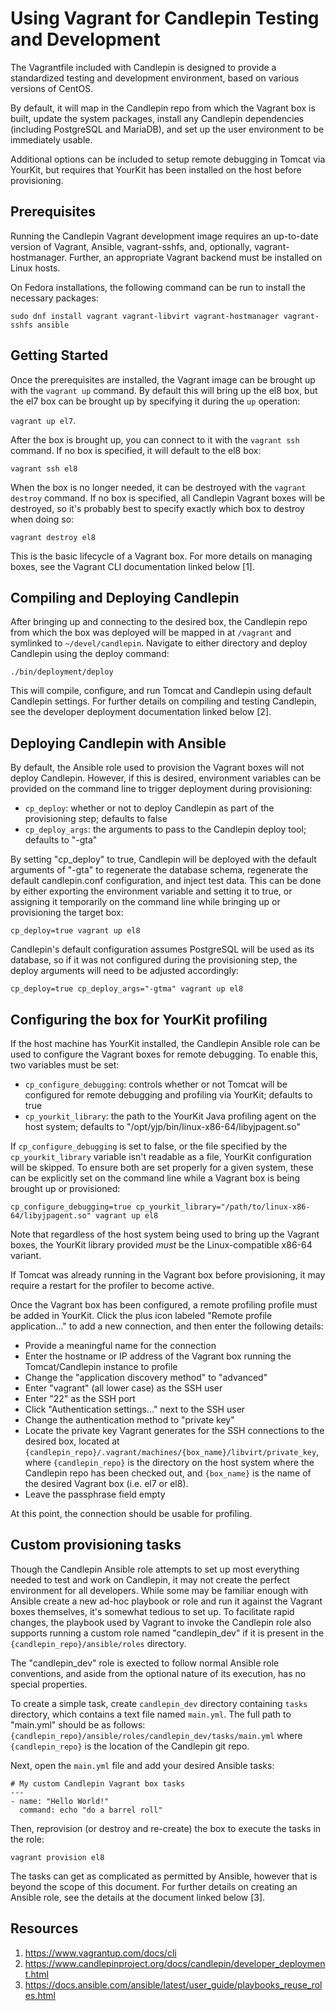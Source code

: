# Using Vagrant for Candlepin Testing and Development
The Vagrantfile included with Candlepin is designed to provide a standardized testing and
development environment, based on various versions of CentOS.

By default, it will map in the Candlepin repo from which the Vagrant box is built, update the
system packages, install any Candlepin dependencies (including PostgreSQL and MariaDB), and
set up the user environment to be immediately usable.

Additional options can be included to setup remote debugging in Tomcat via YourKit, but
requires that YourKit has been installed on the host before provisioning.



## Prerequisites
Running the Candlepin Vagrant development image requires an up-to-date version of Vagrant, Ansible,
vagrant-sshfs, and, optionally, vagrant-hostmanager. Further, an appropriate Vagrant backend must
be installed on Linux hosts.

On Fedora installations, the following command can be run to install the necessary packages:

`sudo dnf install vagrant vagrant-libvirt vagrant-hostmanager vagrant-sshfs ansible`



## Getting Started
Once the prerequisites are installed, the Vagrant image can be brought up with the `vagrant up`
command. By default this will bring up the el8 box, but the el7 box can be brought up by specifying
it during the `up` operation:

`vagrant up el7`.

After the box is brought up, you can connect to it with the `vagrant ssh` command. If no box is
specified, it will default to the el8 box:

`vagrant ssh el8`

When the box is no longer needed, it can be destroyed with the `vagrant destroy` command. If no
box is specified, all Candlepin Vagrant boxes will be destroyed, so it's probably best to specify
exactly which box to destroy when doing so:

`vagrant destroy el8`

This is the basic lifecycle of a Vagrant box. For more details on managing boxes, see the Vagrant
CLI documentation linked below [1].



## Compiling and Deploying Candlepin
After bringing up and connecting to the desired box, the Candlepin repo from which the box was
deployed will be mapped in at `/vagrant` and symlinked to `~/devel/candlepin`. Navigate to
either directory and deploy Candlepin using the deploy command:

`./bin/deployment/deploy`

This will compile, configure, and run Tomcat and Candlepin using default Candlepin settings.
For further details on compiling and testing Candlepin, see the developer deployment documentation
linked below [2].



## Deploying Candlepin with Ansible
By default, the Ansible role used to provision the Vagrant boxes will not deploy Candlepin. However,
if this is desired, environment variables can be provided on the command line to trigger deployment
during provisioning:

- `cp_deploy`: whether or not to deploy Candlepin as part of the provisioning step; defaults to false
- `cp_deploy_args`: the arguments to pass to the Candlepin deploy tool; defaults to "-gta"

By setting "cp_deploy" to true, Candlepin will be deployed with the default arguments of "-gta" to
regenerate the database schema, regenerate the default candlepin.conf configuration, and inject
test data. This can be done by either exporting the environment variable and setting it to true, or
assigning it temporarily on the command line while bringing up or provisioning the target box:

`cp_deploy=true vagrant up el8`

Candlepin's default configuration assumes PostgreSQL will be used as its database, so
if it was not configured during the provisioning step, the deploy arguments will need to be adjusted
accordingly:

`cp_deploy=true cp_deploy_args="-gtma" vagrant up el8`



## Configuring the box for YourKit profiling
If the host machine has YourKit installed, the Candlepin Ansible role can be used to configure the
Vagrant boxes for remote debugging. To enable this, two variables must be set:

- `cp_configure_debugging`: controls whether or not Tomcat will be configured for remote debugging and
  profiling via YourKit; defaults to true
- `cp_yourkit_library`: the path to the YourKit Java profiling agent on the host system; defaults to
  "/opt/yjp/bin/linux-x86-64/libyjpagent.so"

If `cp_configure_debugging` is set to false, or the file specified by the `cp_yourkit_library`
variable isn't readable as a file, YourKit configuration will be skipped. To ensure both are set
properly for a given system, these can be explicitly set on the command line while a Vagrant box
is being brought up or provisioned:

`cp_configure_debugging=true cp_yourkit_library="/path/to/linux-x86-64/libyjpagent.so" vagrant up el8`

Note that regardless of the host system being used to bring up the Vagrant boxes, the YourKit
library provided *must* be the Linux-compatible x86-64 variant.

If Tomcat was already running in the Vagrant box before provisioning, it may require a restart for
the profiler to become active.

Once the Vagrant box has been configured, a remote profiling profile must be added in YourKit. Click
the plus icon labeled "Remote profile application..." to add a new connection, and then enter the
following details:

- Provide a meaningful name for the connection
- Enter the hostname or IP address of the Vagrant box running the Tomcat/Candlepin instance to
  profile
- Change the "application discovery method" to "advanced"
- Enter "vagrant" (all lower case) as the SSH user
- Enter "22" as the SSH port
- Click "Authentication settings..." next to the SSH user
- Change the authentication method to "private key"
- Locate the private key Vagrant generates for the SSH connections to the desired box, located at
  `{candlepin_repo}/.vagrant/machines/{box_name}/libvirt/private_key`, where `{candlepin_repo}` is
  the directory on the host system where the Candlepin repo has been checked out, and `{box_name}`
  is the name of the desired Vagrant box (i.e. el7 or el8).
- Leave the passphrase field empty

At this point, the connection should be usable for profiling.


## Custom provisioning tasks
Though the Candlepin Ansible role attempts to set up most everything needed to test and work on
Candlepin, it may not create the perfect environment for all developers. While some may be
familiar enough with Ansible create a new ad-hoc playbook or role and run it against the Vagrant
boxes themselves, it's somewhat tedious to set up. To facilitate rapid changes, the playbook used
by Vagrant to invoke the Candlepin role also supports running a custom role named "candlepin_dev"
if it is present in the `{candlepin_repo}/ansible/roles` directory.

The "candlepin_dev" role is exected to follow normal Ansible role conventions, and aside from the
optional nature of its execution, has no special properties.

To create a simple task, create `candlepin_dev` directory containing `tasks` directory, which
contains a text file named `main.yml`. The full path to "main.yml" should be as follows:
`{candlepin_repo}/ansible/roles/candlepin_dev/tasks/main.yml` where `{candlepin_repo}` is the
location of the Candlepin git repo.

Next, open the `main.yml` file and add your desired Ansible tasks:

```
# My custom Candlepin Vagrant box tasks
---
- name: "Hello World!"
  command: echo "do a barrel roll"
```

Then, reprovision (or destroy and re-create) the box to execute the tasks in the role:

`vagrant provision el8`

The tasks can get as complicated as permitted by Ansible, however that is beyond the scope of this
document. For further details on creating an Ansible role, see the details at the document linked
below [3].



## Resources
1. https://www.vagrantup.com/docs/cli
1. https://www.candlepinproject.org/docs/candlepin/developer_deployment.html
1. https://docs.ansible.com/ansible/latest/user_guide/playbooks_reuse_roles.html
